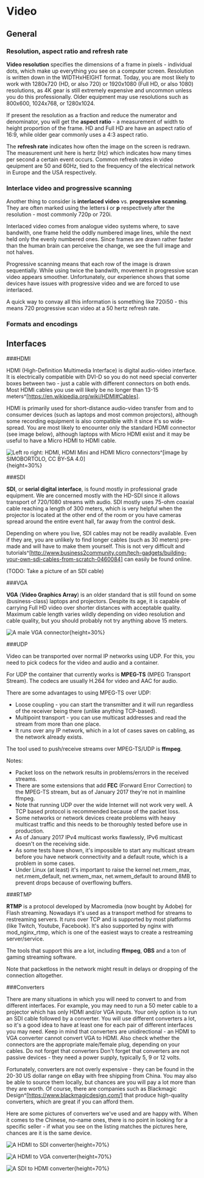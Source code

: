 Video
=====

## General

### Resolution, aspect ratio and refresh rate

__Video resolution__ specifies the dimensions of a frame in pixels - individual dots, which make up everything you see on a
computer screen. Resolution is written down in the WIDTHxHEIGHT format. Today, you are most likely to work with 1280x720 (HD, or also 720)
or 1920x1080 (Full HD, or also 1080) resolutions, as 4K gear is still extremely expensive and uncommon unless you do this professionally.
Older equipment may use resolutions such as 800x600, 1024x768, or 1280x1024.

If present the resolution as a fraction and reduce the numerator and denominator, you will get the __aspect ratio__ - a
measurement of width to height proportion of the frame. HD and Full HD are have an aspect ratio of 16:9, while older
gear commonly uses a 4:3 aspect ratio. 

The __refresh rate__ indicates how often the image on the screen is redrawn. The measurement unit here is hertz (Hz) which
indicates how many times per second a certain event occurs. Common refresh rates in video qeuipment are 50 and 60Hz, tied to the frequency
of the electrical network in Europe and the USA respectively.

### Interlace video and progressive scanning

Another thing to consider is __interlaced video__ vs. __progressive scanning__. They are often marked using the letters
__i__ or __p__ respectively after the resolution - most commonly 720p or 720i. 

Interlaced video comes from analogue video systems where, to save bandwith, one frame held the oddly numbered image lines, while the next held only
the evenly numbered ones. Since frames are drawn rather faster than the human brain can perceive the change, we see the full image and not halves.

Progressive scanning means that each row of the image is drawn sequentially. While using twice the bandwith, movement in progressive scan video
appears smoother. Unfortunately, our experience shows that some devices have issues with progressive video and we are forced to use interlaced.


A quick way to convay all this information is something like 720i50 - this means 720 progressive scan video at a 50 hertz refresh rate.

### Formats and encodings

## Interfaces

###HDMI

HDMI (High-Definition Multimedia Interface) is digital audio-video interface. It is electrically compatible with DVI-D so you do not
need special converter boxes between two - just a cable with different connectors on both ends. Most HDMI cables you use will likely be
no longer than 13-15 meters^[https://en.wikipedia.org/wiki/HDMI#Cables].

HDMI is primarily used for short-distance audio-video transfer from and to consumer devices (such as laptops and most common projectors), although some recording
equipment is also compatible with it since it's so wide-spread. You are most likely to encounter only the standard HDMI connector (see image below),
although laptops with Micro HDMI exist and it may be useful to have a Micro HDMI to HDMI cable.

![Left ro right: HDMI, HDMI Mini and HDMI Micro connectors^[image by SIMOBORTOLO, CC BY-SA 4.0]](images/ch03/hdmi_connectors.png){height=30%}

###SDI

__SDI__, or __serial digital interface__, is found mostly in professional grade equipment. We are concerned mostly with the HD-SDI since it allows transport
of 720/1080 streams with audio. SDI mostly uses 75-ohm coaxial cable reaching a length of 300 meters, which is very helpful when the projector is located
at the other end of the room or you have cameras spread around the entire event hall, far away from the control desk.

Depending on where you live, SDI cables may not be readily available. Even if they are, you are unlikely to find longer cables (such as 30 meters)
pre-made and will have to make them yourself. This is not very difficult and tutorials^[http://www.business2community.com/tech-gadgets/building-your-own-sdi-cables-from-scratch-0460084]
can easily be found online.

(TODO: Take a picture of an SDI cable)

###VGA

__VGA__ (__Video Graphics Array__) is an older standard that is still found on some (business-class) laptops and projectors. Despite its age, it
is capable of carrying Full HD video over shorter distances with acceptable quality. Maximum cable length varies wildly depending on video 
resolution and cable quality, but you should probably not try anything above 15 meters.

![A male VGA connector](images/ch03/vga.jpg){height=30%}

###UDP

Video can be transported over normal IP networks using UDP. For this, you need to pick codecs for the video and audio and a container.

For UDP the container that currently works is __MPEG-TS__ (MPEG Transport Stream). The codecs are usually H.264 for video and AAC for audio.

There are some advantages to using MPEG-TS over UDP:

* Loose coupling - you can start the transmitter and it will run regardless of the receiver being there (unlike anything TCP-based).
* Multipoint transport - you can use multicast addresses and read the stream from more than one place.
* It runs over any IP network, which in a lot of cases saves on cabling, as the network already exists.

The tool used to push/receive streams over MPEG-TS/UDP is __ffmpeg__.

Notes:

* Packet loss on the network results in problems/errors in the received streams.
* There are some extensions that add __FEC__ (Forward Error Correction) to the MPEG-TS stream, but as of January 2017 they're not in mainline ffmpeg.
* Note that running UDP over the wide Internet will not work very well. A TCP based protocol is recommended because of the packet loss.
* Some networks or network devices create problems with heavy multicast traffic and this needs to be thoroughly tested before use in production.
* As of January 2017 IPv4 multicast works flawlessly, IPv6 multicast doesn't on the receiving side.
* As some tests have shown, it's impossible to start any multicast stream before you have network connectivity and a default route, which is a problem in some cases.
* Under Linux (at least) it's important to raise the kernel net.rmem_max, net.rmem_default, net.wmem_max, net.wmem_default to around 8MB to prevent drops because of overflowing buffers.


###RTMP

__RTMP__ is a protocol developed by Macromedia (now bought by Adobe) for Flash streaming. Nowadays it's used as a transport method for streams
to restreaming servers. It runs over TCP and is supported by most platforms (like Twitch, Youtube, Facebook). It's also supported by nginx with mod_nginx_rtmp,
which is one of the easiest ways to create a restreaming server/service.

The tools that support this are a lot, including __ffmpeg__, __OBS__ and a ton of gaming streaming software.

Note that packetloss in the network might result in delays or dropping of the connection altogether.

###Converters

There are many situations in which you will need to convert to and from different interfaces. For example,
you may need to run a 50 meter cable to a projector which has only HDMI and/or VGA inputs. Your only option is to run an SDI
cable followed by a converter. You will use different converters a lot, so it's a good idea to have at least one for each pair
of different interfaces you may need. Keep in mind that converters are unidirectional - an HDMI to VGA converter cannot convert
VGA to HDMI. Also check whether the connectors are the appropriate male/female plug, depending on your cables. Do not forget
that converters Don't forget that converters are not passive devices - they need a power supply, typically 5, 9 or 12 volts.

Fortunately, converters are not overly expensive - they can be found in the 20-30 US dollar range on eBay with free shipping
from China. You may also be able to source them locally, but chances are you will pay a lot more than they are worth. Of course,
there are companies such as Blackmagic Design^[https://www.blackmagicdesign.com/] that produce high-quality converters, which are
great if you can afford them.

Here are some pictures of converters we've used and are happy with. When it comes to the Chinese, no-name ones, 
there is no point in looking for a specific seller - if what you see on the listing matches the pictures here, chances are it is the same device.

![A HDMI to SDI converter](images/ch03/hdmi_sdi_converter.jpg){height=70%}  

![A HDMI to VGA converter](images/ch03/hdmi_vga_converter.jpg){height=70%}

![A SDI to HDMI converter](images/ch03/sdi_hdmi_converter.jpg){height=70%}

